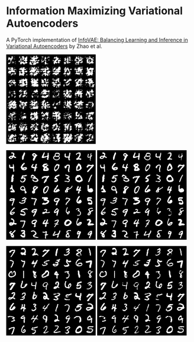 # Information Maximizing Variational Autoencoders
A PyTorch implementation of [InfoVAE: Balancing Learning and Inference in Variational Autoencoders][1] by Zhao et al.

[1]: https://arxiv.org/pdf/1706.02262.pdf

![](experiments/info_vae/runs/2019-08-13_19-31-05/generated_images/generated_images.gif)

![Ground truth](experiments/info_vae/runs/2019-08-13_19-31-05/generated_images/test/ground_truth/ground_truth.gif)     ![Reconstructed](experiments/info_vae/runs/2019-08-13_19-31-05/generated_images/test/reconstructed/reconstructed.gif)


![Ground truth](experiments/info_vae/runs/2019-08-13_19-31-05/generated_images/test/ground_truth/image_at_iter_000067.png)     ![Reconstructed](experiments/info_vae/runs/2019-08-13_19-31-05/generated_images/test/reconstructed/image_at_iter_000067.png)